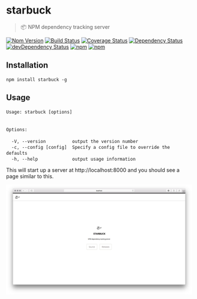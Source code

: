 # starbuck

> 📦 NPM dependency tracking server

[![Npm Version](https://img.shields.io/npm/v/starbuck.svg)](https://www.npmjs.com/package/starbuck)
[![Build Status](https://travis-ci.org/gabrielcsapo/starbuck.svg?branch=master)](https://travis-ci.org/gabrielcsapo/starbuck)
[![Coverage Status](https://lcov-server.gabrielcsapo.com/badge/github%2Ecom/gabrielcsapo/starbuck.svg)](https://lcov-server.gabrielcsapo.com/coverage/github%2Ecom/gabrielcsapo/starbuck)
[![Dependency Status](https://starbuck.gabrielcsapo.com/badge/github/gabrielcsapo/starbuck/status.svg)](https://starbuck.gabrielcsapo.com/github/gabrielcsapo/starbuck)
[![devDependency Status](https://starbuck.gabrielcsapo.com/badge/github/gabrielcsapo/starbuck/dev-status.svg)](https://starbuck.gabrielcsapo.com/github/gabrielcsapo/starbuck#info=devDependencies)
[![npm](https://img.shields.io/npm/dt/starbuck.svg)]()
[![npm](https://img.shields.io/npm/dm/starbuck.svg)]()

## Installation

```
npm install starbuck -g
```

## Usage

```
Usage: starbuck [options]


Options:

  -V, --version          output the version number
  -c, --config [config]  Specify a config file to override the defaults
  -h, --help             output usage information
```

This will start up a server at http://localhost:8000 and you should see a page similar to this.

![main](./docs/main.png)
